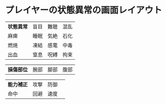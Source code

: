 # プレイヤーの状態異常の画面レイアウト

|          |    |    |    |
|----------|----|----|----|
| **状態異常** | 盲目 | 難聴 | 混乱 |
| 麻痺       | 睡眠 | 気絶 | 石化 |
| 燃焼       | 凍結 | 感電 | 中毒 |
| 出血       | 窒息 | 呪縛 | 拘束 |

|          |    |    |    |
|----------|----|----|----|
| **損傷部位** | 腕部 | 脚部 | 腹部 |

|          |    |    |    |
|----------|----|----|----|
| **能力補正** | 攻撃 | 防御 |    |
| 命中       | 回避 | 速度 |    |
